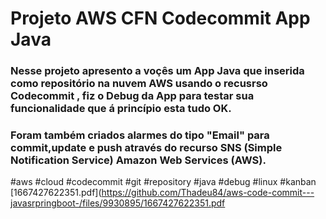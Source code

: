 # Projeto  AWS CFN Codecommit App Java

### Nesse projeto apresento a voçês um App Java que inserida como repositório na nuvem AWS usando o recusrso Codecommit , fiz o Debug da App para testar sua funcionalidade que á princípio esta tudo OK.
### Foram também criados alarmes do tipo "Email" para commit,update e push através do recurso SNS (Simple Notification Service) Amazon Web Services (AWS).

#aws #cloud #codecommit #git #repository #java #debug #linux #kanban
[1667427622351.pdf](https://github.com/Thadeu84/aws-code-commit---javasrpringboot-/files/9930895/1667427622351.pdf

